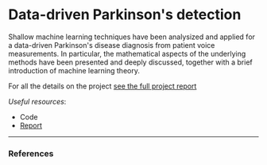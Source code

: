 # Data-driven Parkinson's detection

Shallow machine learning techniques have been analysized and applied for a data-driven Parkinson's disease diagnosis from patient voice measurements. In particular, the mathematical aspects of the underlying methods have been presented and deeply discussed, together with a brief introduction of machine learning theory.

For all the details on the project [see the full project report](https://hekti.com/websites/tesina/)

*Useful resources*:

- Code
- [Report](https://hekti.com/websites/tesina/)

---

### References
